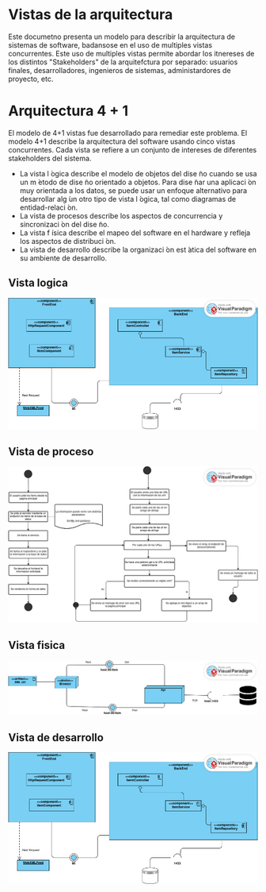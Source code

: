 # Vistas de la arquitectura

Este documetno presenta un modelo para describir la arquitectura de sistemas de software, badansose en el uso de multiples vistas concurrentes. Este uso de multiples vistas permite abordar los itnereses de los distintos "Stakeholders" de la arquitefctura por separado: usuarios finales, desarrolladores, ingenieros de sistemas, administardores de proyecto, etc.

# Arquitectura 4 + 1

El modelo de 4+1 vistas fue desarrollado para remediar este problema. El modelo 4+1 describe la arquitectura del software usando cinco vistas concurrentes. Cada vista se refiere a un conjunto de intereses de diferentes stakeholders del sistema.

* La vista l ́ogica describe el modelo de objetos del dise ̃no cuando se usa un m ́etodo de dise ̃no orientado a objetos. Para dise ̃nar una aplicaci ́on muy orientada a los datos, se puede usar un enfoque alternativo para desarrollar alg ́un otro tipo de vista l ́ogica, tal como diagramas de entidad-relaci ́on.
* La vista de procesos describe los aspectos de concurrencia y sincronizaci ́on del dise ̃no.
* La vista f ́ısica describe el mapeo del software en el hardware y refleja los aspectos de distribuci ́on.
* La vista de desarrollo describe la organizaci ́on est ́atica del software en su ambiente de desarrollo.

## Vista logica

![Vista logica](/Documents/Diagrams/DiagramaComponents.vpd.jpg)

## Vista de proceso

![Vista de proceso](/Documents/Diagrams/FlowDiagram.vpd.jpg)

## Vista fisica

![Vista fisica](/Documents/Diagrams/DeploymentDiagram.vpd.jpg)

## Vista de desarrollo

![Vista de desarrollo](/Documents/Diagrams/DiagramaComponents.vpd.jpg)